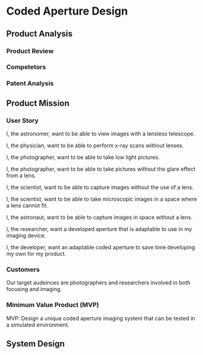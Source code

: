 # Coded Aperture Design

## Product Analysis

### Product Review

### Competetors

### Patent Analysis
 
## Product Mission

### User Story

I, the astronomer, want to be able to view images with a lensless telescope.

I, the physician, want to be able to perform x-ray scans without lenses.

I, the photographer, want to be able to take low light pictures.

I, the photographer, want to be able to take pictures without the glare effect from a lens.

I, the scientist, want to be able to capture images without the use of a lens.

I, the scientist, want to be able to take microscopic images in a space where a lens cannot fit.

I, the astronaut, want to be able to capture images in space without a lens.

I, the researcher, want a developed aperture that is adaptable to use in my imaging device.

I, the developer, want an adaptable coded aperture to save time developing my own for my product.

### Customers

Our target audeinces are photographers and researchers involved in both focusing and imaging.

### Minimum Value Product (MVP)

MVP: Design a unique coded aperture imaging system that can be tested in a simulated environment.

## System Design

